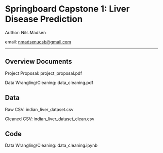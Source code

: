 # Springboard Capstone 1: Liver Disease Prediction

Author: Nils Madsen

email: nmadsenucsb@gmail.com
___

## Overview Documents

Project Proposal: project_proposal.pdf

Data Wrangling/Cleaning: data_cleaning.pdf

## Data

Raw CSV: indian_liver_dataset.csv

Cleaned CSV: indian_liver_dataset_clean.csv

## Code

Data Wrangling/Cleaning: data_cleaning.ipynb
